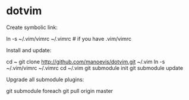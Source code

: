 dotvim
======
Create symbolic link:

ln -s ~/.vim/vimrc ~/.vimrc # if you have .vim/vimrc

Install and update:

cd ~
git clone http://github.com/manoevis/dotvim.git ~/.vim
ln -s ~/.vim/vimrc ~/.vimrc
cd ~/.vim
git submodule init
git submodule update

Upgrade all submodule plugins:

git submodule foreach git pull origin master
